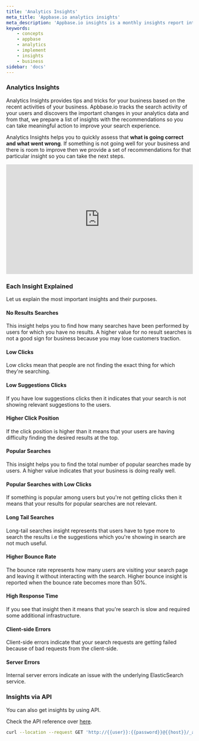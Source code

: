 ```yaml
---
title: 'Analytics Insights'
meta_title: 'Appbase.io analytics insights'
meta_description: 'Appbase.io insights is a monthly insights report into improving your search performance compiled by our team of search experts.'
keywords:
    - concepts
    - appbase
    - analytics
    - implement
    - insights
    - business
sidebar: 'docs'
---
```


### Analytics Insights
Analytics Insights provides tips and tricks for your business based on the recent activities of your business. Apbbase.io tracks the search activity of your users and discovers the important changes in your analytics data and from that, we prepare a list of insights with the recommendations so you can take meaningful action to improve your search experience.

Analytics Insights helps you to quickly assess that <b>what is going correct and what went wrong</b>. If something is not going well for your business and there is room to improve then we provide a set of recommendations for that particular insight so you can take the next steps.

<div style="height: 0; padding-bottom: calc(51.81% + 35px); position:relative; width: 100%;"><iframe allow="autoplay; gyroscope;" allowfullscreen height="100%" referrerpolicy="strict-origin" src="https://www.youtube.com/embed/TAFDpvREivk" style="border:0; height:100%; left:0; overflow:hidden; position:absolute; top:0; width:100%" title="Appbase.io Analytics insights" width="100%"></iframe></div>

### Each Insight Explained
Let us explain the most important insights and their purposes.

#### No Results Searches
This insight helps you to find how many searches have been performed by users for which you have no results. A higher value for no result searches is not a good sign for business because you may lose customers traction.

#### Low Clicks
Low clicks mean that people are not finding the exact thing for which they're searching.

#### Low Suggestions Clicks
If you have low suggestions clicks then it indicates that your search is not showing relevant suggestions to the users.

#### Higher Click Position
If the click position is higher than it means that your users are having difficulty finding the desired results at the top.

#### Popular Searches
This insight helps you to find the total number of popular searches made by users. A higher value indicates that your business is doing really well.

#### Popular Searches with Low Clicks
If something is popular among users but you're not getting clicks then it means that your results for popular searches are not relevant.

#### Long Tail Searches
Long-tail searches insight represents that users have to type more to search the results i.e the suggestions which you're showing in search are not much useful.

#### Higher Bounce Rate
The bounce rate represents how many users are visiting your search page and leaving it without interacting with the search. Higher bounce insight is reported when the bounce rate becomes more than 50%. 

#### High Response Time
If you see that insight then it means that you're search is slow and required some additional infrastructure.

#### Client-side Errors
Client-side errors indicate that your search requests are getting failed because of bad requests from the client-side.

#### Server Errors
Internal server errors indicate an issue with the underlying ElasticSearch service.

### Insights via API

You can also get insights by using API.

Check the API reference over [here](https://arc-api.appbase.io/?version=latest#4bb9a282-586d-4e1b-aa46-79359665769c).

```bash
curl --location --request GET 'http://{{user}}:{{password}}@{{host}}/_analytics/insights'
```